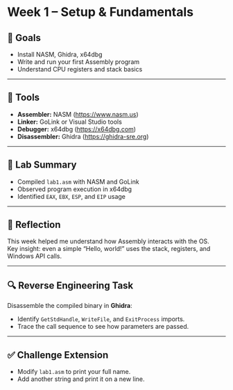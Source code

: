 # Week 1 – Setup & Fundamentals

## 🧩 Goals
- Install NASM, Ghidra, x64dbg
- Write and run your first Assembly program
- Understand CPU registers and stack basics

---

## 🧰 Tools
- **Assembler:** NASM (https://www.nasm.us)
- **Linker:** GoLink or Visual Studio tools
- **Debugger:** x64dbg (https://x64dbg.com)
- **Disassembler:** Ghidra (https://ghidra-sre.org)

---

## 🧪 Lab Summary
- Compiled `lab1.asm` with NASM and GoLink
- Observed program execution in x64dbg
- Identified `EAX`, `EBX`, `ESP`, and `EIP` usage

---

## 🧭 Reflection
This week helped me understand how Assembly interacts with the OS.  
Key insight: even a simple “Hello, world!” uses the stack, registers, and Windows API calls.

---

## 🔍 Reverse Engineering Task
Disassemble the compiled binary in **Ghidra**:
- Identify `GetStdHandle`, `WriteFile`, and `ExitProcess` imports.
- Trace the call sequence to see how parameters are passed.

---

## ✅ Challenge Extension
- Modify `lab1.asm` to print your full name.
- Add another string and print it on a new line.
